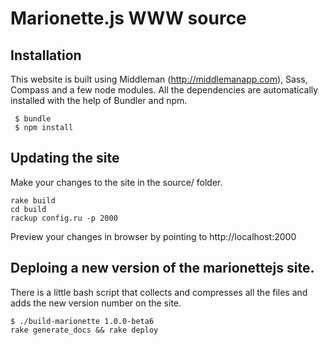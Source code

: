 Marionette.js WWW source
=============

Installation
-----------

This website is built using Middleman (http://middlemanapp.com), Sass, Compass and a few node modules. All the dependencies are automatically installed with the help of Bundler and npm.

     $ bundle
     $ npm install

Updating the site
-----

Make your changes to the site in the source/ folder.

    rake build
    cd build
    rackup config.ru -p 2000

Preview your changes in browser by pointing to http://localhost:2000


Deploing a new version of the marionettejs site.
-----

There is a little bash script that collects and compresses all the files and adds the new version number on the site.

    $ ./build-marionette 1.0.0-beta6
    rake generate_docs && rake deploy
